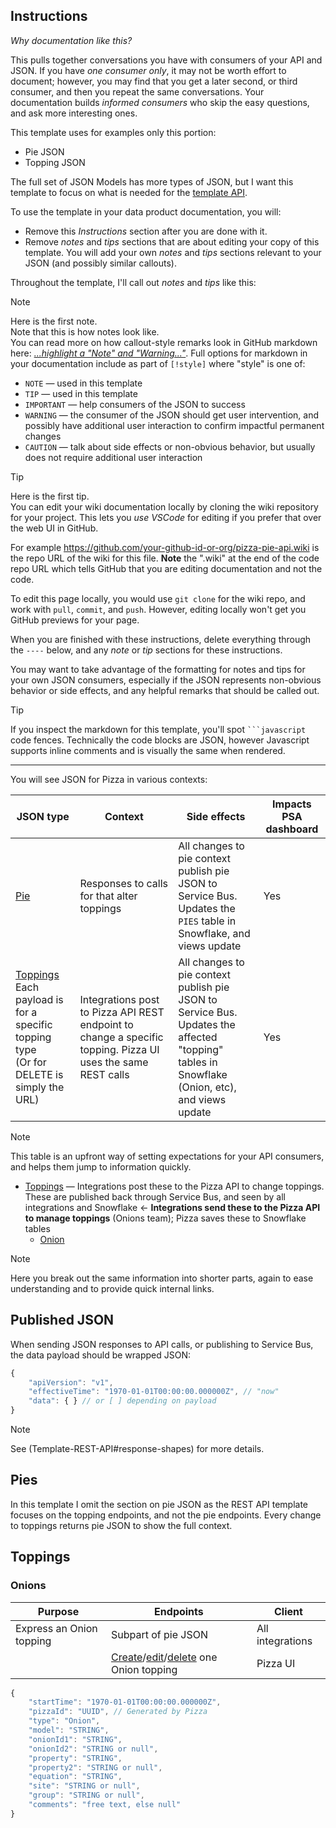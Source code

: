 ## Instructions

_Why documentation like this?_

This pulls together conversations you have with consumers of your API and JSON.
If you have _one consumer only_, it may not be worth effort to document;
however, you may find that you get a later second, or third consumer, and
then you repeat the same conversations.
Your documentation builds _informed consumers_ who skip the easy questions,
and ask more interesting ones.

This template uses for examples only this portion:

* Pie JSON
* Topping JSON

The full set of JSON Models has more types of JSON, but I want this template
to focus on what is needed for the [template API](Template-REST-API).

To use the template in your data product documentation, you will:
- Remove this _Instructions_ section after you are done with it.
- Remove _notes_ and _tips_ sections that are about editing your copy of this
   template.
   You will add your own _notes_ and _tips_ sections relevant to your JSON
   (and possibly similar callouts).

Throughout the template, I'll call out _notes_ and _tips_ like this:

> [!NOTE]
> Here is the first note.<br>
> Note that this is how notes look like.<br>
> You can read more on how callout-style remarks look in GitHub markdown here:
> [_...highlight a "Note" and "Warning..."_](https://github.com/orgs/community/discussions/16925).
> Full options for markdown in your documentation include as part of
> `[!style]` where "style" is one of:
> - `NOTE` &mdash; used in this template
> - `TIP` &mdash; used in this template
> - `IMPORTANT` &mdash; help consumers of the JSON to success
> - `WARNING` &mdash; the consumer of the JSON should get user intervention,
>   and possibly have additional user interaction to confirm impactful
>   permanent changes
> - `CAUTION` &mdash; talk about side effects or non-obvious behavior, but
>   usually does not require additional user interaction

> [!TIP]
> Here is the first tip.<br>
> You can edit your wiki documentation locally by cloning the wiki
> repository for your project.
> This lets you _use VSCode_ for editing if you prefer that over the web UI in
> GitHub.
>
> For example <https://github.com/your-github-id-or-org/pizza-pie-api.wiki> is
> the repo URL of the wiki for this file.
> **Note** the ".wiki" at the end of the code repo URL which tells GitHub that
> you are editing documentation and not the code.
>
> To edit this page locally, you would use `git clone` for the wiki repo, and
> work with `pull`, `commit`, and `push`.
> However, editing locally won't get you GitHub previews for your page.

When you are finished with these instructions, delete everything through the
`----` below, and any _note_ or _tip_ sections for these instructions.

You may want to take advantage of the formatting for notes and tips for your
own JSON consumers, especially if the JSON represents non-obvious behavior or
side effects, and any helpful remarks that should be called out.

> [!TIP]
> If you inspect the markdown for this template, you'll spot ` ```javascript `
> code fences.
> Technically the code blocks are JSON, however Javascript supports inline
> comments and is visually the same when rendered.

----

You will see JSON for Pizza in various contexts:

| JSON type | Context | Side effects | Impacts PSA dashboard |
|-----------|---------|--------------|-----------------------|
| [Pie](#pies) | Responses to calls for that alter toppings | All changes to pie context publish pie JSON to Service Bus.<br>Updates the `PIES` table in Snowflake, and views update | Yes |
| [Toppings](#toppings)<br>Each payload is for a specific topping type<br>(Or for DELETE is simply the URL) | Integrations post to Pizza API REST endpoint to change a specific topping. Pizza UI uses the same REST calls | All changes to pie context publish pie JSON to Service Bus.<br>Updates the affected "topping" tables in Snowflake (Onion, etc), and views update | Yes |

> [!NOTE]
> This table is an upfront way of setting expectations for your API consumers,
> and helps them jump to information quickly.

* [Toppings](#toppings) &mdash; Integrations post these to the Pizza API to
   change toppings. These are published back through Service Bus, and seen by
   all integrations and Snowflake &larr; **Integrations send these to the
   Pizza API to manage toppings** (Onions team); Pizza saves these to
   Snowflake tables
    - [Onion](#onions)

> [!NOTE]
> Here you break out the same information into shorter parts, again to ease
> understanding and to provide quick internal links.

## Published JSON

When sending JSON responses to API calls, or publishing to Service Bus, the
data payload should be wrapped JSON:

```javascript
{
    "apiVersion": "v1",
    "effectiveTime": "1970-01-01T00:00:00.000000Z", // "now"
    "data": { } // or [ ] depending on payload
}
```

> [!NOTE]
> See (Template-REST-API#response-shapes) for more details.

## Pies

In this template I omit the section on pie JSON as the REST API template
focuses on the topping endpoints, and not the pie endpoints.
Every change to toppings returns pie JSON to show the full context.

## Toppings

### Onions

| Purpose | Endpoints | Client |
|---------|-----------|--------|
| Express an Onion topping | Subpart of pie JSON | All integrations |
| | [Create](Template-REST-API#add-one-topping)/[edit](Template-REST-API#edit-one-topping)/[delete](Template-REST-API#delete-one-topping) one Onion topping | Pizza UI |

```javascript
{ 
    "startTime": "1970-01-01T00:00:00.000000Z",
    "pizzaId": "UUID", // Generated by Pizza
    "type": "Onion",
    "model": "STRING",
    "onionId1": "STRING",
    "onionId2": "STRING or null",
    "property": "STRING",
    "property2": "STRING or null",
    "equation": "STRING",
    "site": "STRING or null",
    "group": "STRING or null",
    "comments": "free text, else null"
}
```
